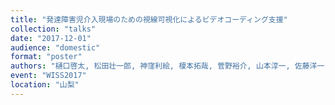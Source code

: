 ```yaml
---
title: "発達障害児介入現場のための視線可視化によるビデオコーディング支援"
collection: "talks"
date: "2017-12-01"
audience: "domestic"
format: "poster"
authors: "樋口啓太, 松田壮一郎, 神窪利絵, 榎本拓哉, 菅野裕介, 山本淳一, 佐藤洋一"
event: "WISS2017"
location: "山梨"
---
```

